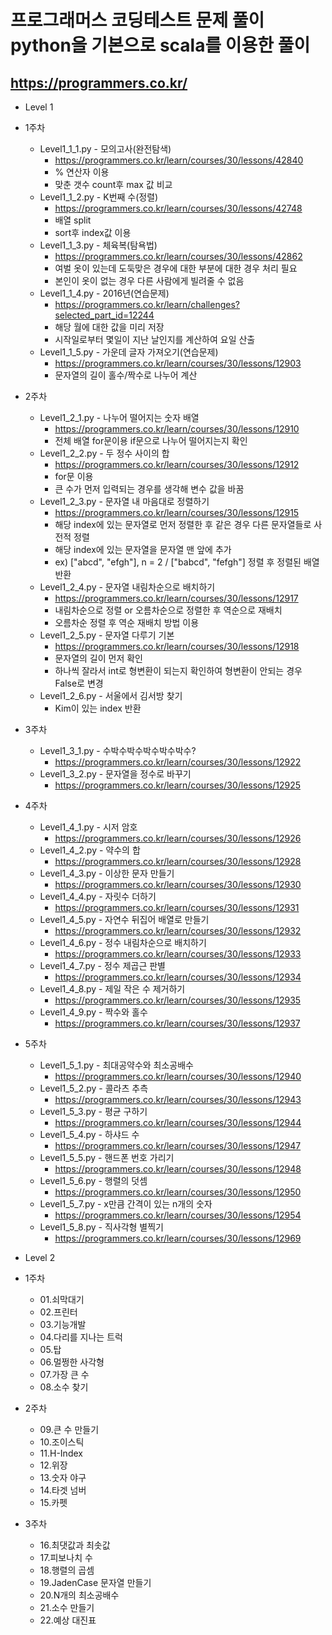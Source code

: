 # 프로그래머스 코딩테스트 문제 풀이 python을 기본으로 scala를 이용한 풀이
## https://programmers.co.kr/

* Level 1
* 1주차
    * Level1_1_1.py - 모의고사(완전탐색)
      * https://programmers.co.kr/learn/courses/30/lessons/42840
      * % 연산자 이용
      * 맞춘 갯수 count후 max 값 비교
    * Level1_1_2.py - K번째 수(정렬)
      * https://programmers.co.kr/learn/courses/30/lessons/42748
      * 배열 split
      * sort후 index값 이용
    * Level1_1_3.py - 체육복(탐욕법)
      * https://programmers.co.kr/learn/courses/30/lessons/42862
      * 여벌 옷이 있는데 도둑맞은 경우에 대한 부분에 대한 경우 처리 필요
      * 본인이 옷이 없는 경우 다른 사람에게 빌려줄 수 없음
    * Level1_1_4.py - 2016년(연습문제)
      * https://programmers.co.kr/learn/challenges?selected_part_id=12244
      * 해당 월에 대한 값을 미리 저장
      * 시작일로부터 몇일이 지난 날인지를 계산하여 요일 산출
    * Level1_1_5.py - 가운데 글자 가져오기(연습문제)
      * https://programmers.co.kr/learn/courses/30/lessons/12903
      * 문자열의 길이 홀수/짝수로 나누어 계산


* 2주차
    * Level1_2_1.py - 나누어 떨어지는 숫자 배열
      * https://programmers.co.kr/learn/courses/30/lessons/12910
      * 전체 배열 for문이용 if문으로 나누어 떨어지는지 확인
    * Level1_2_2.py - 두 정수 사이의 합
      * https://programmers.co.kr/learn/courses/30/lessons/12912
      * for문 이용
      * 큰 수가 먼저 입력되는 경우를 생각해 변수 값을 바꿈
    * Level1_2_3.py - 문자열 내 마음대로 정렬하기
      * https://programmers.co.kr/learn/courses/30/lessons/12915
      * 해당 index에 있는 문자열로 먼저 정렬한 후 같은 경우 다른 문자열들로 사전적 정렬
      * 해당 index에 있는 문자열을 문자열 맨 앞에 추가
      * ex) ["abcd", "efgh"], n = 2 / ["babcd", "fefgh"] 정렬 후 정렬된 배열 반환
    * Level1_2_4.py - 문자열 내림차순으로 배치하기
      * https://programmers.co.kr/learn/courses/30/lessons/12917
      * 내림차순으로 정렬 or 오름차순으로 정렬한 후 역순으로 재배치
      * 오름차순 정렬 후 역순 재배치 방법 이용
    * Level1_2_5.py - 문자열 다루기 기본
      * https://programmers.co.kr/learn/courses/30/lessons/12918
      * 문자열의 길이 먼저 확인
      * 하나씩 잘라서 int로 형변환이 되는지 확인하여 형변환이 안되는 경우 False로 변경
    * Level1_2_6.py - 서울에서 김서방 찾기
      * Kim이 있는 index 반환

* 3주차
    * Level1_3_1.py - 수박수박수박수박수박수?
      * https://programmers.co.kr/learn/courses/30/lessons/12922
    * Level1_3_2.py - 문자열을 정수로 바꾸기
      * https://programmers.co.kr/learn/courses/30/lessons/12925
 
 * 4주차
    * Level1_4_1.py - 시저 암호
      * https://programmers.co.kr/learn/courses/30/lessons/12926
    * Level1_4_2.py - 약수의 합
      * https://programmers.co.kr/learn/courses/30/lessons/12928
    * Level1_4_3.py - 이상한 문자 만들기
      * https://programmers.co.kr/learn/courses/30/lessons/12930
    * Level1_4_4.py - 자릿수 더하기
      * https://programmers.co.kr/learn/courses/30/lessons/12931
    * Level1_4_5.py - 자연수 뒤집어 배열로 만들기
      * https://programmers.co.kr/learn/courses/30/lessons/12932
    * Level1_4_6.py - 정수 내림차순으로 배치하기
      * https://programmers.co.kr/learn/courses/30/lessons/12933
    * Level1_4_7.py - 정수 제곱근 판별
      * https://programmers.co.kr/learn/courses/30/lessons/12934
    * Level1_4_8.py - 제일 작은 수 제거하기
      * https://programmers.co.kr/learn/courses/30/lessons/12935
    * Level1_4_9.py - 짝수와 홀수
      * https://programmers.co.kr/learn/courses/30/lessons/12937
 
 * 5주차
    * Level1_5_1.py - 최대공약수와 최소공배수
      * https://programmers.co.kr/learn/courses/30/lessons/12940
    * Level1_5_2.py - 콜라츠 추측
      * https://programmers.co.kr/learn/courses/30/lessons/12943
    * Level1_5_3.py - 평균 구하기
      * https://programmers.co.kr/learn/courses/30/lessons/12944
    * Level1_5_4.py - 하샤드 수
      * https://programmers.co.kr/learn/courses/30/lessons/12947
    * Level1_5_5.py - 핸드폰 번호 가리기
      * https://programmers.co.kr/learn/courses/30/lessons/12948
    * Level1_5_6.py - 행렬의 덧셈
      * https://programmers.co.kr/learn/courses/30/lessons/12950
    * Level1_5_7.py - x만큼 간격이 있는 n개의 숫자
      * https://programmers.co.kr/learn/courses/30/lessons/12954
    * Level1_5_8.py - 직사각형 별찍기
      * https://programmers.co.kr/learn/courses/30/lessons/12969


* Level 2
* 1주차
    * 01.쇠막대기
    * 02.프린터
    * 03.기능개발
    * 04.다리를 지나는 트럭
    * 05.탑
    * 06.멀쩡한 사각형
    * 07.가장 큰 수
    * 08.소수 찾기
* 2주차
    * 09.큰 수 만들기
    * 10.조이스틱
    * 11.H-Index
    * 12.위장
    * 13.숫자 야구
    * 14.타겟 넘버
    * 15.카펫
* 3주차
    * 16.최댓값과 최솟값
    * 17.피보나치 수
    * 18.행렬의 곱셈
    * 19.JadenCase 문자열 만들기
    * 20.N개의 최소공배수
    * 21.소수 만들기
    * 22.예상 대진표